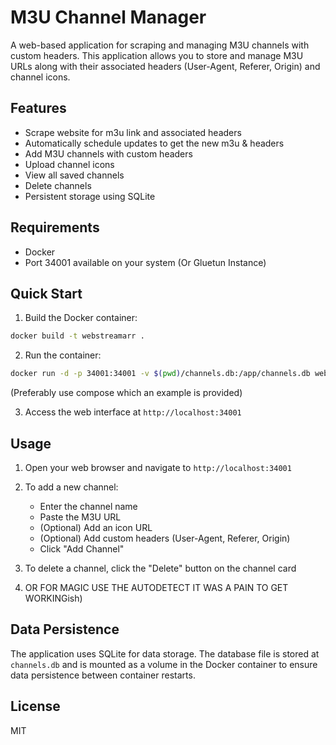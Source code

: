 # M3U Channel Manager

A web-based application for scraping and managing M3U channels with custom headers. This application allows you to store and manage M3U URLs along with their associated headers (User-Agent, Referer, Origin) and channel icons.

## Features

- Scrape website for m3u link and associated headers
- Automatically schedule updates to get the new m3u & headers
- Add M3U channels with custom headers
- Upload channel icons
- View all saved channels
- Delete channels
- Persistent storage using SQLite

## Requirements

- Docker
- Port 34001 available on your system (Or Gluetun Instance)

## Quick Start

1. Build the Docker container:
```bash
docker build -t webstreamarr .
```

2. Run the container:
```bash
docker run -d -p 34001:34001 -v $(pwd)/channels.db:/app/channels.db webstreamarr
```
(Preferably use compose which an example is provided)

3. Access the web interface at `http://localhost:34001`

## Usage

1. Open your web browser and navigate to `http://localhost:34001`
2. To add a new channel:
   - Enter the channel name
   - Paste the M3U URL
   - (Optional) Add an icon URL
   - (Optional) Add custom headers (User-Agent, Referer, Origin)
   - Click "Add Channel"
3. To delete a channel, click the "Delete" button on the channel card

4. OR FOR MAGIC USE THE AUTODETECT IT WAS A PAIN TO GET WORKINGish)

## Data Persistence

The application uses SQLite for data storage. The database file is stored at `channels.db` and is mounted as a volume in the Docker container to ensure data persistence between container restarts.

## License

MIT 